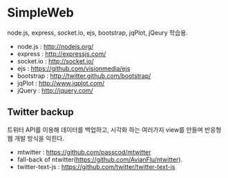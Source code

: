 
SimpleWeb
=========

node.js, express, socket.io, ejs, bootstrap, jqPlot, jQeury 학습용.

* node.js : http://nodejs.org/
* express : http://expressjs.com/
* socket.io : http://socket.io/
* ejs : https://github.com/visionmedia/ejs
* bootstrap : http://twitter.github.com/bootstrap/
* jqPlot : http://www.jqplot.com/
* jQuery : http://jquery.com/

Twitter backup
--------------
트위터 API를 이용해 데이터를 백업하고, 시각화 하는 여러가지 view를 만들며 반응형 웹 개발 방식을 익힌다.

 * mtwitter : https://github.com/passcod/mtwitter
  * fall-back of ntwitter(https://github.com/AvianFlu/ntwitter).
 * twitter-text-js : https://github.com/twitter/twitter-text-js